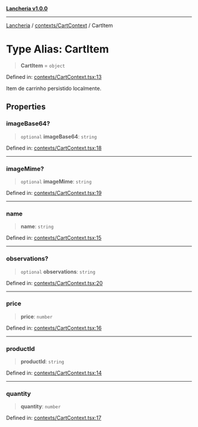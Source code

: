 [**Lancheria v1.0.0**](../../../README.md)

***

[Lancheria](../../../README.md) / [contexts/CartContext](../README.md) / CartItem

# Type Alias: CartItem

> **CartItem** = `object`

Defined in: [contexts/CartContext.tsx:13](https://github.com/eudavidreis-odev/lancheria/blob/documentacao_inicial/contexts/CartContext.tsx#L13)

Item de carrinho persistido localmente.

## Properties

### imageBase64?

> `optional` **imageBase64**: `string`

Defined in: [contexts/CartContext.tsx:18](https://github.com/eudavidreis-odev/lancheria/blob/documentacao_inicial/contexts/CartContext.tsx#L18)

***

### imageMime?

> `optional` **imageMime**: `string`

Defined in: [contexts/CartContext.tsx:19](https://github.com/eudavidreis-odev/lancheria/blob/documentacao_inicial/contexts/CartContext.tsx#L19)

***

### name

> **name**: `string`

Defined in: [contexts/CartContext.tsx:15](https://github.com/eudavidreis-odev/lancheria/blob/documentacao_inicial/contexts/CartContext.tsx#L15)

***

### observations?

> `optional` **observations**: `string`

Defined in: [contexts/CartContext.tsx:20](https://github.com/eudavidreis-odev/lancheria/blob/documentacao_inicial/contexts/CartContext.tsx#L20)

***

### price

> **price**: `number`

Defined in: [contexts/CartContext.tsx:16](https://github.com/eudavidreis-odev/lancheria/blob/documentacao_inicial/contexts/CartContext.tsx#L16)

***

### productId

> **productId**: `string`

Defined in: [contexts/CartContext.tsx:14](https://github.com/eudavidreis-odev/lancheria/blob/documentacao_inicial/contexts/CartContext.tsx#L14)

***

### quantity

> **quantity**: `number`

Defined in: [contexts/CartContext.tsx:17](https://github.com/eudavidreis-odev/lancheria/blob/documentacao_inicial/contexts/CartContext.tsx#L17)
